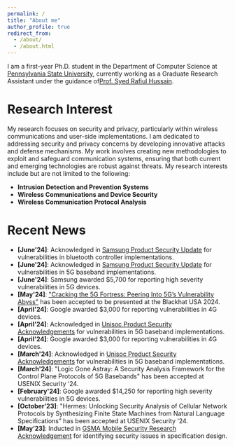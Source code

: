```yaml
---
permalink: /
title: "About me"
author_profile: true
redirect_from: 
  - /about/
  - /about.html
---
```


I am a first-year Ph.D. student in the Department of Computer Science at [Pennsylvania State University](https://www.psu.edu/), currently working as a Graduate Research Assistant under the guidance of[Prof. Syed Rafiul Hussain](https://syed-rafiul-hussain.github.io//).

Research Interest
======
My research focuses on security and privacy, particularly within wireless communications and user-side implementations. I am dedicated to addressing security and privacy concerns by developing innovative attacks and defense mechanisms. My work involves creating new methodologies to exploit and safeguard communication systems, ensuring that both current and emerging technologies are robust against threats. My research interests include but are not limited to the following:

- **Intrusion Detection and Prevention Systems**
- **Wireless Communications and Device Security**
- **Wireless Communication Protocol Analysis**

Recent News
======

- **[June'24]**: Acknowledged in [Samsung Product Security Update](https://semiconductor.samsung.com/support/quality-support/product-security-updates/) for vulnerabilities in bluetooth controller implementations.
- **[June'24]**: Acknowledged in [Samsung Product Security Update](https://semiconductor.samsung.com/support/quality-support/product-security-updates/) for vulnerabilities in 5G baseband implementations.
- **[June'24]**: Samsung awarded $5,700 for reporting high severity vulnerabilities in 5G devices.
- **[May'24]**: ["Cracking the 5G Fortress: Peering Into 5G’s Vulnerability Abyss"](https://www.blackhat.com/us-24/briefings/schedule/#cracking-the-g-fortress-peering-into-gs-vulnerability-abyss-40620) has been accepted to be presented at the Blackhat USA 2024.
- **[April'24]**: Google awarded $3,000 for reporting vulnerabilities in 4G devices.
- **[April'24]**: Acknowledged in [Unisoc Product Security Acknowledgements](https://www.unisoc.com/en_us/secy/thank) for vulnerabilities in 5G baseband implementations.
- **[April'24]**: Google awarded $3,000 for reporting vulnerabilities in 4G devices.
- **[March'24]**: Acknowledged in [Unisoc Product Security Acknowledgements](https://www.unisoc.com/en_us/secy/thank) for vulnerabilities in 5G baseband implementations.
- **[March'24]**: "Logic Gone Astray: A Security Analysis Framework for the Control Plane Protocols of 5G Basebands" has been accepted at USENIX Security ‘24.
- **[February'24]**: Google awarded $14,250 for reporting high severity vulnerabilities in 5G devices.
- **[October’23]**: "Hermes: Unlocking Security Analysis of Cellular Network Protocols by Synthesizing Finite State Machines from Natural Language Specifications” has been accepted at USENIX Security ‘24.
- **[May’23]**: Inducted in [GSMA Mobile Security Research Acknowledgement](https://www.gsma.com/solutions-and-impact/technologies/security/gsma-mobile-security-research-acknowledgements/) for identifying security issues in specification design.
